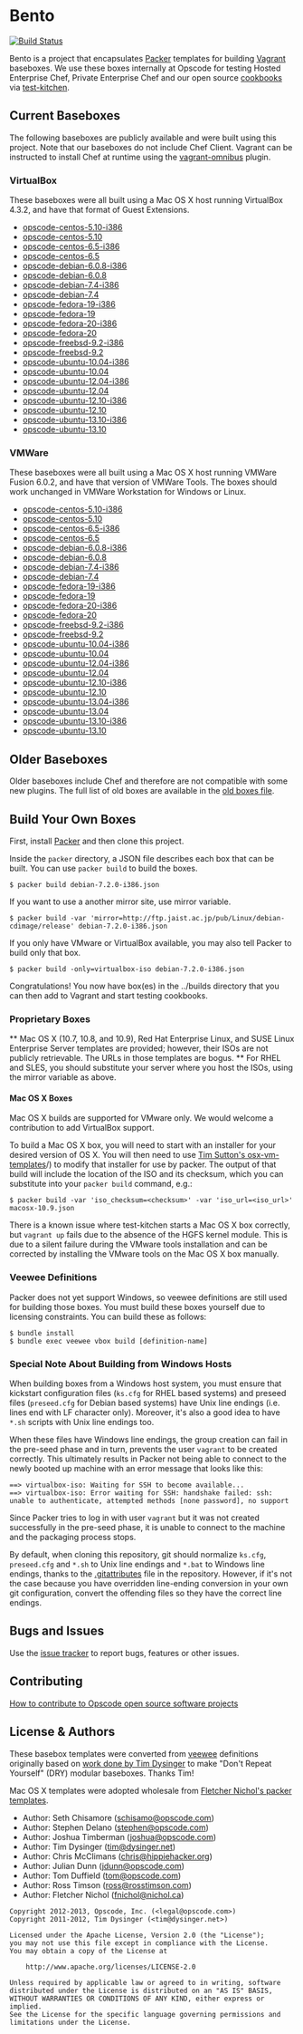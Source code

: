 # Bento

[![Build Status](https://travis-ci.org/opscode/bento.png)](https://travis-ci.org/opscode/bento)

Bento is a project that encapsulates [Packer](http://packer.io) templates for building
[Vagrant](http://vagrantup.com) baseboxes. We use these boxes internally at Opscode for
testing Hosted Enterprise Chef, Private Enterprise Chef and our open source [cookbooks](http://community.opscode.com/users/Opscode)
via [test-kitchen](http://kitchen.ci/).

## Current Baseboxes

The following baseboxes are publicly available and were built using
this project. Note that our baseboxes do not include Chef Client.
Vagrant can be instructed to install Chef at runtime using the
[vagrant-omnibus](https://github.com/schisamo/vagrant-omnibus) plugin.

### VirtualBox

These baseboxes were all built using a Mac OS X host running VirtualBox 4.3.2, and have that format of Guest Extensions.

* [opscode-centos-5.10-i386](http://opscode-vm-bento.s3.amazonaws.com/vagrant/virtualbox/opscode_centos-5.10-i386_chef-provisionerless.box)
* [opscode-centos-5.10](http://opscode-vm-bento.s3.amazonaws.com/vagrant/virtualbox/opscode_centos-5.10_chef-provisionerless.box)
* [opscode-centos-6.5-i386](http://opscode-vm-bento.s3.amazonaws.com/vagrant/virtualbox/opscode_centos-6.5-i386_chef-provisionerless.box)
* [opscode-centos-6.5](http://opscode-vm-bento.s3.amazonaws.com/vagrant/virtualbox/opscode_centos-6.5_chef-provisionerless.box)
* [opscode-debian-6.0.8-i386](http://opscode-vm-bento.s3.amazonaws.com/vagrant/virtualbox/opscode_debian-6.0.8-i386_chef-provisionerless.box)
* [opscode-debian-6.0.8](http://opscode-vm-bento.s3.amazonaws.com/vagrant/virtualbox/opscode_debian-6.0.8_chef-provisionerless.box)
* [opscode-debian-7.4-i386](http://opscode-vm-bento.s3.amazonaws.com/vagrant/virtualbox/opscode_debian-7.4-i386_chef-provisionerless.box)
* [opscode-debian-7.4](http://opscode-vm-bento.s3.amazonaws.com/vagrant/virtualbox/opscode_debian-7.4_chef-provisionerless.box)
* [opscode-fedora-19-i386](http://opscode-vm-bento.s3.amazonaws.com/vagrant/virtualbox/opscode_fedora-19-i386_chef-provisionerless.box)
* [opscode-fedora-19](http://opscode-vm-bento.s3.amazonaws.com/vagrant/virtualbox/opscode_fedora-19_chef-provisionerless.box)
* [opscode-fedora-20-i386](http://opscode-vm-bento.s3.amazonaws.com/vagrant/virtualbox/opscode_fedora-20-i386_chef-provisionerless.box)
* [opscode-fedora-20](http://opscode-vm-bento.s3.amazonaws.com/vagrant/virtualbox/opscode_fedora-20_chef-provisionerless.box)
* [opscode-freebsd-9.2-i386](http://opscode-vm-bento.s3.amazonaws.com/vagrant/virtualbox/opscode_freebsd-9.2-i386_chef-provisionerless.box)
* [opscode-freebsd-9.2](http://opscode-vm-bento.s3.amazonaws.com/vagrant/virtualbox/opscode_freebsd-9.2_chef-provisionerless.box)
* [opscode-ubuntu-10.04-i386](http://opscode-vm-bento.s3.amazonaws.com/vagrant/virtualbox/opscode_ubuntu-10.04-i386_chef-provisionerless.box)
* [opscode-ubuntu-10.04](http://opscode-vm-bento.s3.amazonaws.com/vagrant/virtualbox/opscode_ubuntu-10.04_chef-provisionerless.box)
* [opscode-ubuntu-12.04-i386](http://opscode-vm-bento.s3.amazonaws.com/vagrant/virtualbox/opscode_ubuntu-12.04-i386_chef-provisionerless.box)
* [opscode-ubuntu-12.04](http://opscode-vm-bento.s3.amazonaws.com/vagrant/virtualbox/opscode_ubuntu-12.04_chef-provisionerless.box)
* [opscode-ubuntu-12.10-i386](http://opscode-vm-bento.s3.amazonaws.com/vagrant/virtualbox/opscode_ubuntu-12.10-i386_chef-provisionerless.box)
* [opscode-ubuntu-12.10](http://opscode-vm-bento.s3.amazonaws.com/vagrant/virtualbox/opscode_ubuntu-12.10_chef-provisionerless.box)
* [opscode-ubuntu-13.10-i386](http://opscode-vm-bento.s3.amazonaws.com/vagrant/virtualbox/opscode_ubuntu-13.10-i386_chef-provisionerless.box)
* [opscode-ubuntu-13.10](http://opscode-vm-bento.s3.amazonaws.com/vagrant/virtualbox/opscode_ubuntu-13.10_chef-provisionerless.box)

### VMWare

These baseboxes were all built using a Mac OS X host running VMWare Fusion 6.0.2, and have that version of VMWare Tools.
The boxes should work unchanged in VMWare Workstation for Windows or Linux.

* [opscode-centos-5.10-i386](http://opscode-vm-bento.s3.amazonaws.com/vagrant/vmware/opscode_centos-5.10-i386_chef-provisionerless.box)
* [opscode-centos-5.10](http://opscode-vm-bento.s3.amazonaws.com/vagrant/vmware/opscode_centos-5.10_chef-provisionerless.box)
* [opscode-centos-6.5-i386](http://opscode-vm-bento.s3.amazonaws.com/vagrant/vmware/opscode_centos-6.5-i386_chef-provisionerless.box)
* [opscode-centos-6.5](http://opscode-vm-bento.s3.amazonaws.com/vagrant/vmware/opscode_centos-6.5_chef-provisionerless.box)
* [opscode-debian-6.0.8-i386](http://opscode-vm-bento.s3.amazonaws.com/vagrant/vmware/opscode_debian-6.0.8-i386_chef-provisionerless.box)
* [opscode-debian-6.0.8](http://opscode-vm-bento.s3.amazonaws.com/vagrant/vmware/opscode_debian-6.0.8_chef-provisionerless.box)
* [opscode-debian-7.4-i386](http://opscode-vm-bento.s3.amazonaws.com/vagrant/vmware/opscode_debian-7.4-i386_chef-provisionerless.box)
* [opscode-debian-7.4](http://opscode-vm-bento.s3.amazonaws.com/vagrant/vmware/opscode_debian-7.4_chef-provisionerless.box)
* [opscode-fedora-19-i386](http://opscode-vm-bento.s3.amazonaws.com/vagrant/vmware/opscode_fedora-19-i386_chef-provisionerless.box)
* [opscode-fedora-19](http://opscode-vm-bento.s3.amazonaws.com/vagrant/vmware/opscode_fedora-19_chef-provisionerless.box)
* [opscode-fedora-20-i386](http://opscode-vm-bento.s3.amazonaws.com/vagrant/vmware/opscode_fedora-20-i386_chef-provisionerless.box)
* [opscode-fedora-20](http://opscode-vm-bento.s3.amazonaws.com/vagrant/vmware/opscode_fedora-20_chef-provisionerless.box)
* [opscode-freebsd-9.2-i386](http://opscode-vm-bento.s3.amazonaws.com/vagrant/vmware/opscode_freebsd-9.2-i386_chef-provisionerless.box)
* [opscode-freebsd-9.2](http://opscode-vm-bento.s3.amazonaws.com/vagrant/vmware/opscode_freebsd-9.2_chef-provisionerless.box)
* [opscode-ubuntu-10.04-i386](http://opscode-vm-bento.s3.amazonaws.com/vagrant/vmware/opscode_ubuntu-10.04-i386_chef-provisionerless.box)
* [opscode-ubuntu-10.04](http://opscode-vm-bento.s3.amazonaws.com/vagrant/vmware/opscode_ubuntu-10.04_chef-provisionerless.box)
* [opscode-ubuntu-12.04-i386](http://opscode-vm-bento.s3.amazonaws.com/vagrant/vmware/opscode_ubuntu-12.04-i386_chef-provisionerless.box)
* [opscode-ubuntu-12.04](http://opscode-vm-bento.s3.amazonaws.com/vagrant/vmware/opscode_ubuntu-12.04_chef-provisionerless.box)
* [opscode-ubuntu-12.10-i386](http://opscode-vm-bento.s3.amazonaws.com/vagrant/vmware/opscode_ubuntu-12.10-i386_chef-provisionerless.box)
* [opscode-ubuntu-12.10](http://opscode-vm-bento.s3.amazonaws.com/vagrant/vmware/opscode_ubuntu-12.10_chef-provisionerless.box)
* [opscode-ubuntu-13.04-i386](http://opscode-vm-bento.s3.amazonaws.com/vagrant/vmware/opscode_ubuntu-13.04-i386_chef-provisionerless.box)
* [opscode-ubuntu-13.04](http://opscode-vm-bento.s3.amazonaws.com/vagrant/vmware/opscode_ubuntu-13.04_chef-provisionerless.box)
* [opscode-ubuntu-13.10-i386](http://opscode-vm-bento.s3.amazonaws.com/vagrant/vmware/opscode_ubuntu-13.10-i386_chef-provisionerless.box)
* [opscode-ubuntu-13.10](http://opscode-vm-bento.s3.amazonaws.com/vagrant/vmware/opscode_ubuntu-13.10_chef-provisionerless.box)

## Older Baseboxes

Older baseboxes include Chef and therefore are not compatible with some
new plugins. The full list of old boxes are available in the [old boxes file](https://github.com/opscode/bento/blob/master/OLD-BOXES.md).

## Build Your Own Boxes

First, install [Packer](http://packer.io) and then clone this project.

Inside the `packer` directory, a JSON file describes each box that can be built. You can use `packer build` to build the
boxes.

    $ packer build debian-7.2.0-i386.json

If you want to use a another mirror site, use mirror variable.

    $ packer build -var 'mirror=http://ftp.jaist.ac.jp/pub/Linux/debian-cdimage/release' debian-7.2.0-i386.json

If you only have VMware or VirtualBox available, you may also tell Packer to build only that box.

    $ packer build -only=virtualbox-iso debian-7.2.0-i386.json

Congratulations! You now have box(es) in the ../builds directory that you can then add to Vagrant and start testing cookbooks.

### Proprietary Boxes

** Mac OS X (10.7, 10.8, and 10.9), Red Hat Enterprise Linux, and SUSE Linux Enterprise Server templates are provided; however, their ISOs are not publicly retrievable. The URLs in those templates are bogus. **  For RHEL and SLES, you should substitute your server where you host the ISOs, using the mirror variable as above.

#### Mac OS X Boxes

Mac OS X builds are supported for VMware only.  We would welcome a contribution to add VirtualBox support.

To build a Mac OS X box, you will need to start with an installer for your desired version of OS X.  You will then need to use [Tim Sutton's osx-vm-templates](https://github.com/timsutton/osx-vm-templates)/) to modify that installer for use by packer.  The output of that build will include the location of the ISO and its checksum, which you can substitute into your `packer build` command, e.g.: 

    $ packer build -var 'iso_checksum=<checksum>' -var 'iso_url=<iso_url>' macosx-10.9.json

There is a known issue where test-kitchen starts a Mac OS X box correctly, but `vagrant up` fails due to the absence of the HGFS kernel module.  This is due to a silent failure during the VMware tools installation and can be corrected by installing the VMware tools on the Mac OS X box manually. 

### Veewee Definitions

Packer does not yet support Windows, so veewee definitions are still used for building those boxes. You must build these
boxes yourself due to licensing constraints. You can build these as follows:

    $ bundle install
    $ bundle exec veewee vbox build [definition-name]

### Special Note About Building from Windows Hosts

When building boxes from a Windows host system, you must ensure that kickstart configuration files (`ks.cfg` for RHEL
based systems) and preseed files (`preseed.cfg` for Debian based systems) have Unix line endings (i.e. lines end with
LF character only). Moreover, it's also a good idea to have `*.sh` scripts with Unix line endings too.

When these files have Windows line endings, the group creation can fail in the pre-seed phase and in turn, prevents the
user `vagrant` to be created correctly. This ultimately results in Packer not being able to connect to the newly booted
up machine with an error message that looks like this:

```
==> virtualbox-iso: Waiting for SSH to become available...
==> virtualbox-iso: Error waiting for SSH: handshake failed: ssh: unable to authenticate, attempted methods [none password], no support
```

Since Packer tries to log in with user `vagrant` but it was not created successfully in the pre-seed phase, it is unable
to connect to the machine and the packaging process stops.

By default, when cloning this repository, git should normalize `ks.cfg`, `preseed.cfg` and `*.sh` to Unix line endings
and `*.bat` to Windows line endings, thanks to the [.gitattributes](.gitattributes) file in the repository. However, if
it's not the case because you have overridden line-ending conversion in your own git configuration, convert the offending files so they have the correct line endings.

## Bugs and Issues

Use the [issue tracker](http://tickets.opscode.com/browse/BENTO) to report
bugs, features or other issues.

## Contributing

[How to contribute to Opscode open source software projects](http://wiki.opscode.com/display/chef/How+to+Contribute)

## License & Authors

These basebox templates were converted from [veewee](https://github.com/jedi4ever/veewee)
definitions originally based on
[work done by Tim Dysinger](https://github.com/dysinger/basebox) to
make "Don't Repeat Yourself" (DRY) modular baseboxes. Thanks Tim!

Mac OS X templates were adopted wholesale from [Fletcher Nichol's packer templates](https://github.com/fnichol/packer-templates).

- Author: Seth Chisamore (<schisamo@opscode.com>)
- Author: Stephen Delano (<stephen@opscode.com>)
- Author: Joshua Timberman (<joshua@opscode.com>)
- Author: Tim Dysinger (<tim@dysinger.net>)
- Author: Chris McClimans (<chris@hippiehacker.org>)
- Author: Julian Dunn (<jdunn@opscode.com>)
- Author: Tom Duffield (<tom@opscode.com>)
- Author: Ross Timson (<ross@rosstimson.com>)
- Author: Fletcher Nichol (<fnichol@nichol.ca>)

```text
Copyright 2012-2013, Opscode, Inc. (<legal@opscode.com>)
Copyright 2011-2012, Tim Dysinger (<tim@dysinger.net>)

Licensed under the Apache License, Version 2.0 (the "License");
you may not use this file except in compliance with the License.
You may obtain a copy of the License at

    http://www.apache.org/licenses/LICENSE-2.0

Unless required by applicable law or agreed to in writing, software
distributed under the License is distributed on an "AS IS" BASIS,
WITHOUT WARRANTIES OR CONDITIONS OF ANY KIND, either express or implied.
See the License for the specific language governing permissions and
limitations under the License.
```

